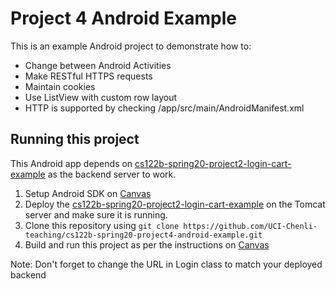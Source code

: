 # Project 4 Android Example

This is an example Android project to demonstrate how to:

- Change between Android Activities
- Make RESTful HTTPS requests
- Maintain cookies
- Use ListView with custom row layout
- HTTP is supported by checking /app/src/main/AndroidManifest.xml

## Running this project

This Android app depends on [cs122b-spring20-project2-login-cart-example](https://github.com/UCI-Chenli-teaching/cs122b-spring20-project2-login-cart-example) as the backend server to work.

1. Setup Android SDK on [Canvas](https://canvas.eee.uci.edu/courses/26486/pages/p4-task-2-developing-an-android-app-for-fabflix)
2. Deploy the [cs122b-spring20-project2-login-cart-example](https://github.com/UCI-Chenli-teaching/cs122b-spring20-project2-login-cart-example) on the Tomcat server and make sure it is running.
3. Clone this repository using `git clone https://github.com/UCI-Chenli-teaching/cs122b-spring20-project4-android-example.git`
4. Build and run this project as per the instructions on [Canvas](https://canvas.eee.uci.edu/courses/26486/pages/p4-task-2-developing-an-android-app-for-fabflix)

Note: Don't forget to change the URL in Login class to match your deployed backend
